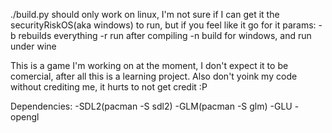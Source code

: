 ./build.py should only work on linux, I'm not sure if I can get it the securityRiskOS(aka windows) to run, but if you feel like it go for it
params:
-b rebuilds everything
-r run after compiling
-n build for windows, and run under wine

This is a game I'm working on at the moment, I don't expect it to be comercial, after all this is a learning project.
Also don't yoink my code without crediting me, it hurts to not get credit :P


Dependencies:
-SDL2(pacman -S sdl2)
-GLM(pacman -S glm)
-GLU
-opengl
